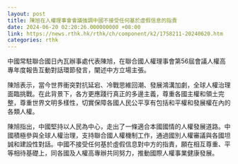 ```yaml
---
layout: post
title: 陳旭在人權理事會會議強調中國不接受任何基於虛假信息的指責
date: 2024-06-20 02:20:26.000000000 +08:00
link: https://news.rthk.hk/rthk/ch/component/k2/1758211-20240620.htm
categories: rthk
---
```


中國常駐聯合國日內瓦辦事處代表陳旭，在聯合國人權理事會第56屆會議人權高專年度報告互動對話環節發言，闡述中方立場主張。

陳旭表示，當今世界衝突對抗延宕、冷戰思維回潮、發展鴻溝加劇，全球人權治理面臨挑戰。在此背景下，各方更應踐行真正的多邊主義，尊重各國主權和領土完整，尊重世界文明多樣性，切實保障各國人民公平享有包括和平權和發展權在內的各類人權。

陳旭指出，中國堅持以人民為中心，走出了一條適合本國國情的人權發展道路。中國積極參與全球人權治理，支持聯合國人權機制工作，通過國別人權審議與各國坦誠和建設性對話。中國不接受任何基於虛假信息對中方的指責，願在相互尊重、平等相待基礎上，同各國及人權高專辦共同努力，推動國際人權事業健康發展。

